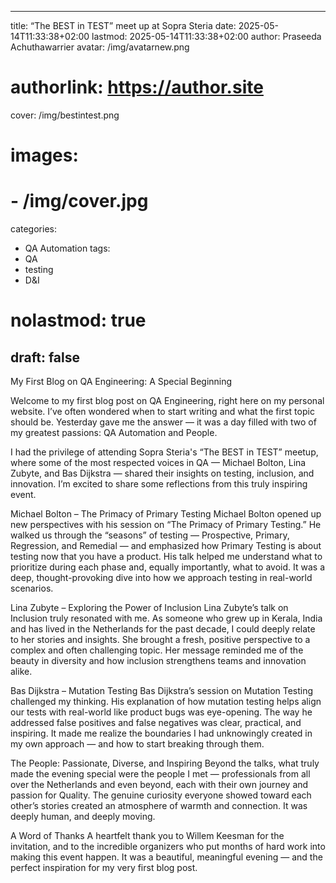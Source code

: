   ---
title: “The BEST in TEST” meet up at Sopra Steria
date: 2025-05-14T11:33:38+02:00
lastmod: 2025-05-14T11:33:38+02:00
author: Praseeda Achuthawarrier
avatar: /img/avatarnew.png
# authorlink: https://author.site
cover: /img/bestintest.png
# images:
#   - /img/cover.jpg
categories:
  - QA Automation
tags:
  - QA
  - testing
  - D&I
# nolastmod: true
draft: false
---

My First Blog on QA Engineering: A Special Beginning

<!--more-->

Welcome to my first blog post on QA Engineering, right here on my personal website. I’ve often wondered when to start writing and what the first topic should be. Yesterday gave me the answer — it was a day filled with two of my greatest passions: QA Automation and People.

I had the privilege of attending Sopra Steria's “The BEST in TEST” meetup, where some of the most respected voices in QA — Michael Bolton, Lina Zubyte, and Bas Dijkstra — shared their insights on testing, inclusion, and innovation. I’m excited to share some reflections from this truly inspiring event.

Michael Bolton – The Primacy of Primary Testing
Michael Bolton opened up new perspectives with his session on “The Primacy of Primary Testing.” He walked us through the “seasons” of testing — Prospective, Primary, Regression, and Remedial — and emphasized how Primary Testing is about testing now that you have a product. His talk helped me understand what to prioritize during each phase and, equally importantly, what to avoid. It was a deep, thought-provoking dive into how we approach testing in real-world scenarios.

Lina Zubyte – Exploring the Power of Inclusion
Lina Zubyte’s talk on Inclusion truly resonated with me. As someone who grew up in Kerala, India and has lived in the Netherlands for the past decade, I could deeply relate to her stories and insights. She brought a fresh, positive perspective to a complex and often challenging topic. Her message reminded me of the beauty in diversity and how inclusion strengthens teams and innovation alike.

Bas Dijkstra – Mutation Testing
Bas Dijkstra’s session on Mutation Testing challenged my thinking. His explanation of how mutation testing helps align our tests with real-world like product bugs was eye-opening. The way he addressed false positives and false negatives was clear, practical, and inspiring. It made me realize the boundaries I had unknowingly created in my own approach — and how to start breaking through them.

The People: Passionate, Diverse, and Inspiring
Beyond the talks, what truly made the evening special were the people I met — professionals from all over the Netherlands and even beyond, each with their own journey and passion for Quality. The genuine curiosity everyone showed toward each other’s stories created an atmosphere of warmth and connection. It was deeply human, and deeply moving.

A Word of Thanks
A heartfelt thank you to Willem Keesman for the invitation, and to the incredible organizers who put months of hard work into making this event happen. It was a beautiful, meaningful evening — and the perfect inspiration for my very first blog post.
